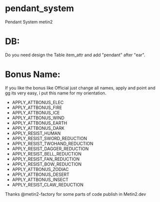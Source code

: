 # pendant_system
Pendant System metin2 

# DB:

Do you need design the Table item_attr and add "pendant" after "ear".

# Bonus Name:

If you like the bonus like Official just change all names, apply and point and gg its very easy, i put this name for my orientation.

- APPLY_ATTBONUS_ELEC
- APPLY_ATTBONUS_FIRE
- APPLY_ATTBONUS_ICE
- APPLY_ATTBONUS_WIND
- APPLY_ATTBONUS_EARTH	
- APPLY_ATTBONUS_DARK	
- APPLY_RESIST_HUMAN	
- APPLY_RESIST_SWORD_REDUCTION	
- APPLY_RESIST_TWOHAND_REDUCTION	
- APPLY_RESIST_DAGGER_REDUCTION
- APPLY_RESIST_BELL_REDUCTION
- APPLY_RESIST_FAN_REDUCTION
- APPLY_RESIST_BOW_REDUCTION
- APPLY_ATTBONUS_ZODIAC
- APPLY_ATTBONUS_DESERT
- APPLY_ATTBONUS_INSECT
- APPLY_RESIST_CLAW_REDUCTION


Thanks @metin2-factory for some parts of code publish in Metin2.dev
